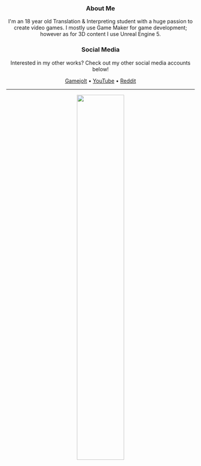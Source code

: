 <h3 align="center">About Me</h3>

<p align="center">I'm an 18 year old Translation & Interpreting student with a huge passion to create video games. I mostly use Game Maker for game development; however as for 3D content I use Unreal Engine 5.</p>

<h3 align="center">Social Media</h3>

<p align="center">Interested in my other works? Check out my other social media accounts below!</a>
<p align="center">
  <a href="https://gamejolt.com/@Animeliqite">Gamejolt</a><a> &#8226; </a>
  <a href="https://www.youtube.com/c/Animeliqite">YouTube</a><a> &#8226; </a>
  <a href="https://www.reddit.com/user/Animelici804">Reddit</a>
</p>

<hr>

<p align="center">
  <img style="width: 50%;" src="https://raw.githubusercontent.com/Animeliqite/Animeliqite/main/img/GTflvFiWgAADgWN.jpg"></img>
</p>
